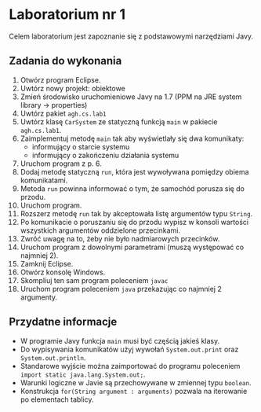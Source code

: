 # Laboratorium nr 1

Celem laboratorium jest zapoznanie się z podstawowymi narzędziami Javy.

## Zadania do wykonania

1. Otwórz program Eclipse.
2. Uwtórz nowy projekt: obiektowe
3. Zmień środowisko uruchomieniowe Javy na 1.7 (PPM na JRE system library -> properties)
4. Uwtórz pakiet `agh.cs.lab1`
5. Uwtórz klasę `CarSystem` ze statyczną funkcją `main` w pakiecie `agh.cs.lab1`.
6. Zaimplementuj metodę `main` tak aby wyświetlały się dwa komunikaty:
   - informujący o starcie systemu
   - informujący o zakończeniu działania systemu
7. Uruchom program z p. 6.
8. Dodaj metodę statyczną `run`, która jest wywoływana pomiędzy obiema komunikatami.
9. Metoda `run` powinna informować o tym, że samochód porusza się do przodu.
10. Uruchom program.
11. Rozszerz metodę `run` tak by akceptowała listę argumentów typu `String`.
12. Po komunikacie o poruszaniu się do przodu wypisz w konsoli wartości wszystkich argumentów oddzielone przecinkami.
13. Zwróć uwagę na to, żeby nie było nadmiarowych przecinków.
14. Uruchom program z dowolnymi parametrami (muszą występować co najmniej 2).
15. Zamknij Eclipse.
16. Otwórz konsolę Windows.
17. Skompliuj ten sam program poleceniem `javac`
18. Uruchom program poleceniem `java` przekazując co najmniej 2 argumenty.


## Przydatne informacje

* W programie Javy funkcja `main` musi być częścią jakieś klasy.
* Do wypisywania komunikatów użyj wywołań `System.out.print` oraz `System.out.println`.
* Standarowe wyjście można zaimportować do programu poleceniem `import static java.lang.System.out;`.
* Warunki logiczne w Javie są przechowywane w zmiennej typu `boolean`.
* Konstrukcja `for(String argument : arguments)` pozwala na iterowanie po elementach tablicy.
